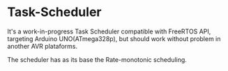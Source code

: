 # Task-Scheduler
It's a work-in-progress Task Scheduler compatible with FreeRTOS API, targeting Arduino UNO(ATmega328p), but should work without problem in another AVR plataforms.

The scheduler has as its base the Rate-monotonic scheduling.